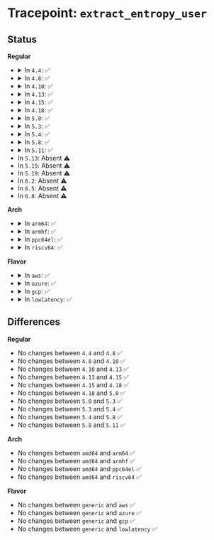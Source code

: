 # Tracepoint: <code>extract_entropy_user</code>

## Status
<b>Regular</b>
<ul>
<li>
<details>
<summary>In <code>4.4</code>: ✅</summary>

Event:

```c
struct trace_event_raw_random__extract_entropy {
    struct trace_entry ent;
    const char *pool_name;
    int nbytes;
    int entropy_count;
    long unsigned int IP;
    char __data[0];
};
```
Function:

```c
void trace_event_raw_event_random__extract_entropy(void *__data, const char *pool_name, int nbytes, int entropy_count, long unsigned int IP);
```
</details>
</li>
<li>
<details>
<summary>In <code>4.8</code>: ✅</summary>

Event:

```c
struct trace_event_raw_random__extract_entropy {
    struct trace_entry ent;
    const char *pool_name;
    int nbytes;
    int entropy_count;
    long unsigned int IP;
    char __data[0];
};
```
Function:

```c
void trace_event_raw_event_random__extract_entropy(void *__data, const char *pool_name, int nbytes, int entropy_count, long unsigned int IP);
```
</details>
</li>
<li>
<details>
<summary>In <code>4.10</code>: ✅</summary>

Event:

```c
struct trace_event_raw_random__extract_entropy {
    struct trace_entry ent;
    const char *pool_name;
    int nbytes;
    int entropy_count;
    long unsigned int IP;
    char __data[0];
};
```
Function:

```c
void trace_event_raw_event_random__extract_entropy(void *__data, const char *pool_name, int nbytes, int entropy_count, long unsigned int IP);
```
</details>
</li>
<li>
<details>
<summary>In <code>4.13</code>: ✅</summary>

Event:

```c
struct trace_event_raw_random__extract_entropy {
    struct trace_entry ent;
    const char *pool_name;
    int nbytes;
    int entropy_count;
    long unsigned int IP;
    char __data[0];
};
```
Function:

```c
void trace_event_raw_event_random__extract_entropy(void *__data, const char *pool_name, int nbytes, int entropy_count, long unsigned int IP);
```
</details>
</li>
<li>
<details>
<summary>In <code>4.15</code>: ✅</summary>

Event:

```c
struct trace_event_raw_random__extract_entropy {
    struct trace_entry ent;
    const char *pool_name;
    int nbytes;
    int entropy_count;
    long unsigned int IP;
    char __data[0];
};
```
Function:

```c
void trace_event_raw_event_random__extract_entropy(void *__data, const char *pool_name, int nbytes, int entropy_count, long unsigned int IP);
```
</details>
</li>
<li>
<details>
<summary>In <code>4.18</code>: ✅</summary>

Event:

```c
struct trace_event_raw_random__extract_entropy {
    struct trace_entry ent;
    const char *pool_name;
    int nbytes;
    int entropy_count;
    long unsigned int IP;
    char __data[0];
};
```
Function:

```c
void trace_event_raw_event_random__extract_entropy(void *__data, const char *pool_name, int nbytes, int entropy_count, long unsigned int IP);
```
</details>
</li>
<li>
<details>
<summary>In <code>5.0</code>: ✅</summary>

Event:

```c
struct trace_event_raw_random__extract_entropy {
    struct trace_entry ent;
    const char *pool_name;
    int nbytes;
    int entropy_count;
    long unsigned int IP;
    char __data[0];
};
```
Function:

```c
void trace_event_raw_event_random__extract_entropy(void *__data, const char *pool_name, int nbytes, int entropy_count, long unsigned int IP);
```
</details>
</li>
<li>
<details>
<summary>In <code>5.3</code>: ✅</summary>

Event:

```c
struct trace_event_raw_random__extract_entropy {
    struct trace_entry ent;
    const char *pool_name;
    int nbytes;
    int entropy_count;
    long unsigned int IP;
    char __data[0];
};
```
Function:

```c
void trace_event_raw_event_random__extract_entropy(void *__data, const char *pool_name, int nbytes, int entropy_count, long unsigned int IP);
```
</details>
</li>
<li>
<details>
<summary>In <code>5.4</code>: ✅</summary>

Event:

```c
struct trace_event_raw_random__extract_entropy {
    struct trace_entry ent;
    const char *pool_name;
    int nbytes;
    int entropy_count;
    long unsigned int IP;
    char __data[0];
};
```
Function:

```c
void trace_event_raw_event_random__extract_entropy(void *__data, const char *pool_name, int nbytes, int entropy_count, long unsigned int IP);
```
</details>
</li>
<li>
<details>
<summary>In <code>5.8</code>: ✅</summary>

Event:

```c
struct trace_event_raw_random__extract_entropy {
    struct trace_entry ent;
    const char *pool_name;
    int nbytes;
    int entropy_count;
    long unsigned int IP;
    char __data[0];
};
```
Function:

```c
void trace_event_raw_event_random__extract_entropy(void *__data, const char *pool_name, int nbytes, int entropy_count, long unsigned int IP);
```
</details>
</li>
<li>
<details>
<summary>In <code>5.11</code>: ✅</summary>

Event:

```c
struct trace_event_raw_random__extract_entropy {
    struct trace_entry ent;
    const char *pool_name;
    int nbytes;
    int entropy_count;
    long unsigned int IP;
    char __data[0];
};
```
Function:

```c
void trace_event_raw_event_random__extract_entropy(void *__data, const char *pool_name, int nbytes, int entropy_count, long unsigned int IP);
```
</details>
</li>
<li>
In <code>5.13</code>: Absent ⚠️
</li>
<li>
In <code>5.15</code>: Absent ⚠️
</li>
<li>
In <code>5.19</code>: Absent ⚠️
</li>
<li>
In <code>6.2</code>: Absent ⚠️
</li>
<li>
In <code>6.5</code>: Absent ⚠️
</li>
<li>
In <code>6.8</code>: Absent ⚠️
</li>
</ul>
<b>Arch</b>
<ul>
<li>
<details>
<summary>In <code>arm64</code>: ✅</summary>

Event:

```c
struct trace_event_raw_random__extract_entropy {
    struct trace_entry ent;
    const char *pool_name;
    int nbytes;
    int entropy_count;
    long unsigned int IP;
    char __data[0];
};
```
Function:

```c
void trace_event_raw_event_random__extract_entropy(void *__data, const char *pool_name, int nbytes, int entropy_count, long unsigned int IP);
```
</details>
</li>
<li>
<details>
<summary>In <code>armhf</code>: ✅</summary>

Event:

```c
struct trace_event_raw_random__extract_entropy {
    struct trace_entry ent;
    const char *pool_name;
    int nbytes;
    int entropy_count;
    long unsigned int IP;
    char __data[0];
};
```
Function:

```c
void trace_event_raw_event_random__extract_entropy(void *__data, const char *pool_name, int nbytes, int entropy_count, long unsigned int IP);
```
</details>
</li>
<li>
<details>
<summary>In <code>ppc64el</code>: ✅</summary>

Event:

```c
struct trace_event_raw_random__extract_entropy {
    struct trace_entry ent;
    const char *pool_name;
    int nbytes;
    int entropy_count;
    long unsigned int IP;
    char __data[0];
};
```
Function:

```c
void trace_event_raw_event_random__extract_entropy(void *__data, const char *pool_name, int nbytes, int entropy_count, long unsigned int IP);
```
</details>
</li>
<li>
<details>
<summary>In <code>riscv64</code>: ✅</summary>

Event:

```c
struct trace_event_raw_random__extract_entropy {
    struct trace_entry ent;
    const char *pool_name;
    int nbytes;
    int entropy_count;
    long unsigned int IP;
    char __data[0];
};
```
Function:

```c
void trace_event_raw_event_random__extract_entropy(void *__data, const char *pool_name, int nbytes, int entropy_count, long unsigned int IP);
```
</details>
</li>
</ul>
<b>Flavor</b>
<ul>
<li>
<details>
<summary>In <code>aws</code>: ✅</summary>

Event:

```c
struct trace_event_raw_random__extract_entropy {
    struct trace_entry ent;
    const char *pool_name;
    int nbytes;
    int entropy_count;
    long unsigned int IP;
    char __data[0];
};
```
Function:

```c
void trace_event_raw_event_random__extract_entropy(void *__data, const char *pool_name, int nbytes, int entropy_count, long unsigned int IP);
```
</details>
</li>
<li>
<details>
<summary>In <code>azure</code>: ✅</summary>

Event:

```c
struct trace_event_raw_random__extract_entropy {
    struct trace_entry ent;
    const char *pool_name;
    int nbytes;
    int entropy_count;
    long unsigned int IP;
    char __data[0];
};
```
Function:

```c
void trace_event_raw_event_random__extract_entropy(void *__data, const char *pool_name, int nbytes, int entropy_count, long unsigned int IP);
```
</details>
</li>
<li>
<details>
<summary>In <code>gcp</code>: ✅</summary>

Event:

```c
struct trace_event_raw_random__extract_entropy {
    struct trace_entry ent;
    const char *pool_name;
    int nbytes;
    int entropy_count;
    long unsigned int IP;
    char __data[0];
};
```
Function:

```c
void trace_event_raw_event_random__extract_entropy(void *__data, const char *pool_name, int nbytes, int entropy_count, long unsigned int IP);
```
</details>
</li>
<li>
<details>
<summary>In <code>lowlatency</code>: ✅</summary>

Event:

```c
struct trace_event_raw_random__extract_entropy {
    struct trace_entry ent;
    const char *pool_name;
    int nbytes;
    int entropy_count;
    long unsigned int IP;
    char __data[0];
};
```
Function:

```c
void trace_event_raw_event_random__extract_entropy(void *__data, const char *pool_name, int nbytes, int entropy_count, long unsigned int IP);
```
</details>
</li>
</ul>

## Differences
<b>Regular</b>
<ul>
<li>
No changes between <code>4.4</code> and <code>4.8</code> ✅
</li>
<li>
No changes between <code>4.8</code> and <code>4.10</code> ✅
</li>
<li>
No changes between <code>4.10</code> and <code>4.13</code> ✅
</li>
<li>
No changes between <code>4.13</code> and <code>4.15</code> ✅
</li>
<li>
No changes between <code>4.15</code> and <code>4.18</code> ✅
</li>
<li>
No changes between <code>4.18</code> and <code>5.0</code> ✅
</li>
<li>
No changes between <code>5.0</code> and <code>5.3</code> ✅
</li>
<li>
No changes between <code>5.3</code> and <code>5.4</code> ✅
</li>
<li>
No changes between <code>5.4</code> and <code>5.8</code> ✅
</li>
<li>
No changes between <code>5.8</code> and <code>5.11</code> ✅
</li>
</ul>
<b>Arch</b>
<ul>
<li>
No changes between <code>amd64</code> and <code>arm64</code> ✅
</li>
<li>
No changes between <code>amd64</code> and <code>armhf</code> ✅
</li>
<li>
No changes between <code>amd64</code> and <code>ppc64el</code> ✅
</li>
<li>
No changes between <code>amd64</code> and <code>riscv64</code> ✅
</li>
</ul>
<b>Flavor</b>
<ul>
<li>
No changes between <code>generic</code> and <code>aws</code> ✅
</li>
<li>
No changes between <code>generic</code> and <code>azure</code> ✅
</li>
<li>
No changes between <code>generic</code> and <code>gcp</code> ✅
</li>
<li>
No changes between <code>generic</code> and <code>lowlatency</code> ✅
</li>
</ul>
